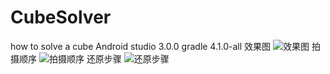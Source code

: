 # CubeSolver
how to solve a cube
Android studio 3.0.0
gradle 4.1.0-all
效果图
![效果图](https://github.com/yssann/CubeSolver/blob/master/pic1.png)
拍摄顺序
![拍摄顺序](https://github.com/yssann/CubeSolver/blob/master/pic2.png)
还原步骤
![还原步骤](https://github.com/yssann/CubeSolver/blob/master/pic3.png)
